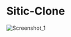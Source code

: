 # Sitic-Clone

![Screenshot_1](https://user-images.githubusercontent.com/33228123/160208604-98611fc1-587d-4ca4-83e1-d50c724a541c.png)
